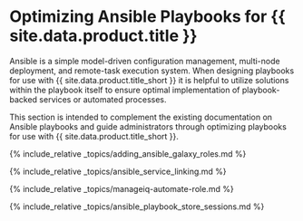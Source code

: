 # Optimizing Ansible Playbooks for {{ site.data.product.title }}

Ansible is a simple model-driven configuration management, multi-node
deployment, and remote-task execution system. When designing playbooks
for use with {{ site.data.product.title_short }} it is helpful to utilize solutions
within the playbook itself to ensure optimal implementation of
playbook-backed services or automated processes.

This section is intended to complement the existing documentation on
Ansible playbooks and guide administrators through optimizing playbooks
for use with {{ site.data.product.title_short }}.

{% include_relative _topics/adding_ansible_galaxy_roles.md %}

{% include_relative _topics/ansible_service_linking.md %}

{% include_relative _topics/manageiq-automate-role.md %}

{% include_relative _topics/ansible_playbook_store_sessions.md %}
